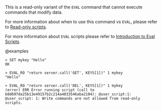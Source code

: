 This is a read-only variant of the `EVAL` command that cannot execute commands that modify data.

For more information about when to use this command vs `EVAL`, please refer to [Read-only scripts](/docs/manual/programmability/#read-only-scripts).

For more information about `EVAL` scripts please refer to [Introduction to Eval Scripts](/topics/eval-intro).

@examples

```
> SET mykey "Hello"
OK

> EVAL_RO "return server.call('GET', KEYS[1])" 1 mykey
"Hello"

> EVAL_RO "return server.call('DEL', KEYS[1])" 1 mykey
(error) ERR Error running script (call to b0d697da25b13e49157b2c214a4033546aba2104): @user_script:1: @user_script: 1: Write commands are not allowed from read-only scripts.
```
